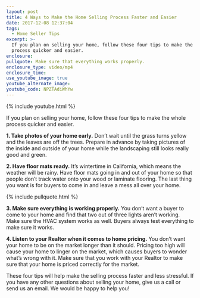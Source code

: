 ```yaml
---
layout: post
title: 4 Ways to Make the Home Selling Process Faster and Easier
date: 2017-12-08 12:37:04
tags:
  - Home Seller Tips
excerpt: >-
  If you plan on selling your home, follow these four tips to make the whole
  process quicker and easier.
enclosure:
pullquote: Make sure that everything works properly.
enclosure_type: video/mp4
enclosure_time:
use_youtube_image: true
youtube_alternate_image:
youtube_code: NPZTAdiWhYw
---
```



{% include youtube.html %}

If you plan on selling your home, follow these four tips to make the whole process quicker and easier.

**1. Take photos of your home early.** Don’t wait until the grass turns yellow and the leaves are off the trees. Prepare in advance by taking pictures of the inside and outside of your home while the landscaping still looks really good and green.

**2. Have floor mats ready.** It’s wintertime in California, which means the weather will be rainy. Have floor mats going in and out of your home so that people don’t track water onto your wood or laminate flooring. The last thing you want is for buyers to come in and leave a mess all over your home.

{% include pullquote.html %}

**3. Make sure everything is working properly.** You don’t want a buyer to come to your home and find that two out of three lights aren’t working. Make sure the HVAC system works as well. Buyers always test everything to make sure it works.

**4. Listen to your Realtor when it comes to home pricing.** You don’t want your home to be on the market longer than it should. Pricing too high will cause your home to linger on the market, which causes buyers to wonder what’s wrong with it. Make sure that you work with your Realtor to make sure that your home is priced correctly for the market.

These four tips will help make the selling process faster and less stressful. If you have any other questions about selling your home, give us a call or send us an email. We would be happy to help you!